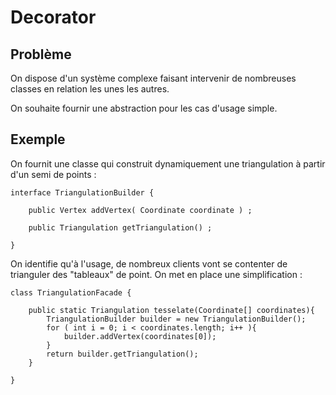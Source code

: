 # Decorator

## Problème

On dispose d'un système complexe faisant intervenir de nombreuses classes
en relation les unes les autres.

On souhaite fournir une abstraction pour les cas d'usage simple.

## Exemple

On fournit une classe qui construit dynamiquement une triangulation
à partir d'un semi de points :

```
interface TriangulationBuilder {

    public Vertex addVertex( Coordinate coordinate ) ;

    public Triangulation getTriangulation() ;

}
```

On identifie qu'à l'usage, de nombreux clients vont se contenter de trianguler
des "tableaux" de point. On met en place une simplification :

```
class TriangulationFacade {

    public static Triangulation tesselate(Coordinate[] coordinates){
        TriangulationBuilder builder = new TriangulationBuilder();
        for ( int i = 0; i < coordinates.length; i++ ){
            builder.addVertex(coordinates[0]);
        }
        return builder.getTriangulation();
    }

}
```
